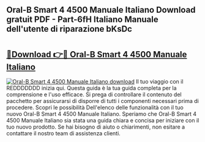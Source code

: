 ## Oral-B Smart 4 4500 Manuale Italiano Download gratuit PDF - Part-6fH Italiano Manuale dell'utente di riparazione bKsDc

# <h2><a href="http://dfgnx6.blite.top/?on=Oral-B+Smart+4+4500+Manuale+Italiano">🔗Download 👉🔴 Oral-B Smart 4 4500 Manuale Italiano</a></h2>

[![Oral-B Smart 4 4500 Manuale Italiano download](https://i.imgur.com/lujVjoI.png)](http://dfgnx6.blite.top/?on=Oral-B+Smart+4+4500+Manuale+Italiano)
Il tuo viaggio con il REDDDDDDD inizia qui. Questa guida è la tua guida completa per la comprensione e l'uso efficace. Si prega di controllare il contenuto del pacchetto per assicurarsi di disporre di tutti i componenti necessari prima di procedere. Scopri le possibilità Dell'elenco delle funzionalità con il tuo nuovo Oral-B Smart 4 4500 Manuale Italiano. Speriamo che Oral-B Smart 4 4500 Manuale Italiano sia stata una guida chiara e concisa per iniziare con il tuo nuovo prodotto. Se hai bisogno di aiuto o chiarimenti, non esitare a contattare il nostro team di assistenza clienti.
